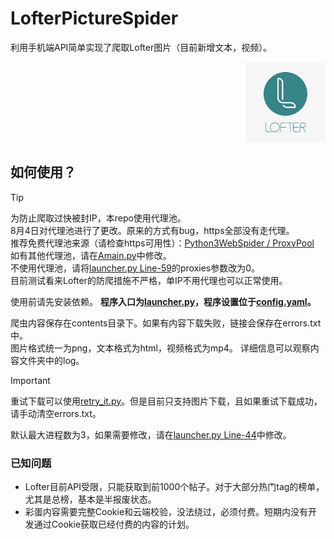 # LofterPictureSpider
利用手机端API简单实现了爬取Lofter图片（目前新增文本，视频）。
<div align="right"><img src="img.png" width = 128 height = 128 alt="Lofter Icon"></div>

## 如何使用？
> [!TIP]
> 为防止爬取过快被封IP，本repo使用代理池。\
> 8月4日对代理池进行了更改。原来的方式有bug，https全部没有走代理。\
> 推荐免费代理池来源（请检查https可用性）：[Python3WebSpider / ProxyPool](https://github.com/Python3WebSpider/ProxyPool)\
> 如有其他代理池，请在[Amain.py](Amain.py)中修改。\
> 不使用代理池，请将[launcher.py Line-59](https://github.com/Moling-Teru/LofterPictureSpider/blob/main/launcher.py#L59)的proxies参数改为0。\
> 目前测试看来Lofter的防爬措施不严格，单IP不用代理也可以正常使用。

使用前请先安装依赖。
**程序入口为[launcher.py](launcher.py)，程序设置位于[config.yaml](config.yaml)。**

爬虫内容保存在contents目录下。如果有内容下载失败，链接会保存在errors.txt中。\
图片格式统一为png，文本格式为html，视频格式为mp4。
详细信息可以观察内容文件夹中的log。

> [!IMPORTANT]
> 重试下载可以使用[retry_it.py](retry_it.py)。但是目前只支持图片下载，且如果重试下载成功，请手动清空errors.txt。

默认最大进程数为3，如果需要修改，请在[launcher.py Line-44](https://github.com/Moling-Teru/LofterPictureSpider/blob/main/launcher.py#L44)中修改。

### 已知问题

- Lofter目前API受限，只能获取到前1000个帖子。对于大部分热门tag的榜单，尤其是总榜，基本是半报废状态。
- 彩蛋内容需要完整Cookie和云端校验，没法绕过，必须付费。短期内没有开发通过Cookie获取已经付费的内容的计划。
